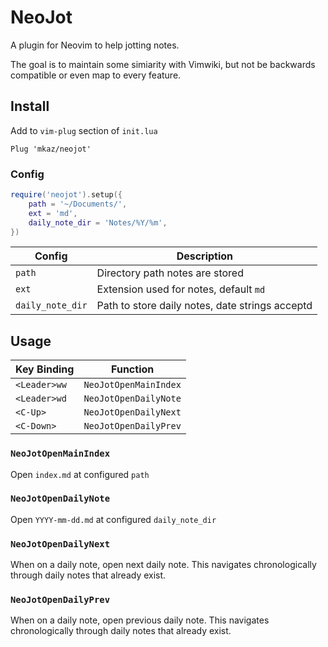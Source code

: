 
# NeoJot

A plugin for Neovim to help jotting notes.

The goal is to maintain some simiarity with Vimwiki, but not be
backwards compatible or even map to every feature.


## Install

Add to `vim-plug` section of `init.lua`

```vim
Plug 'mkaz/neojot'
```

### Config

```lua
require('neojot').setup({
    path = '~/Documents/',
    ext = 'md',
    daily_note_dir = 'Notes/%Y/%m',
})
```

| Config | Description|
| ---    | ---        |
| `path` | Directory path notes are stored |
| `ext`  | Extension used for notes, default `md` |
| `daily_note_dir` | Path to store daily notes, date strings acceptd |


## Usage

| Key Binding | Function |
| --- | --- |
| `<Leader>ww` | `NeoJotOpenMainIndex` |
| `<Leader>wd` | `NeoJotOpenDailyNote` |
| `<C-Up>` | `NeoJotOpenDailyNext` |
| `<C-Down>` | `NeoJotOpenDailyPrev` |

### `NeoJotOpenMainIndex`

Open `index.md` at configured `path`

### `NeoJotOpenDailyNote`

Open `YYYY-mm-dd.md` at configured `daily_note_dir`

### `NeoJotOpenDailyNext`

When on a daily note, open next daily note. This navigates chronologically
through daily notes that already exist.

### `NeoJotOpenDailyPrev`

When on a daily note, open previous daily note. This navigates chronologically
through daily notes that already exist.
